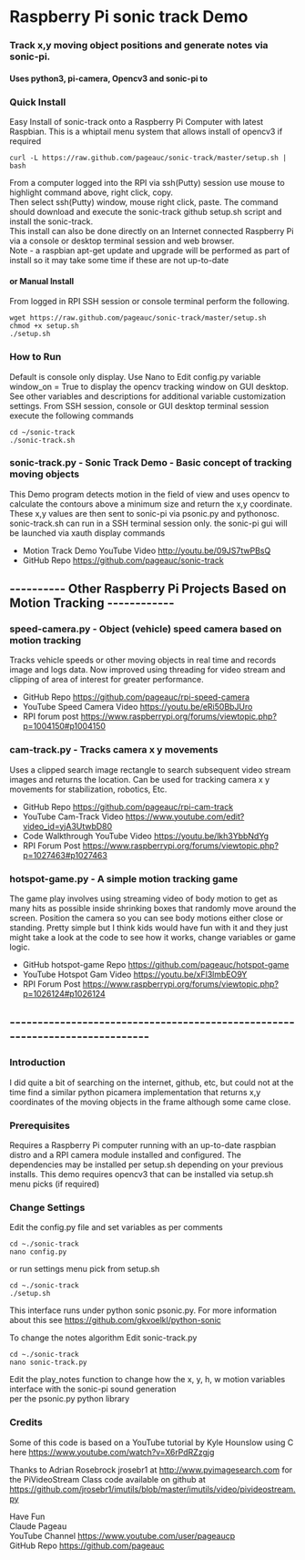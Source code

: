 # Raspberry Pi sonic track Demo
### Track x,y moving object positions and generate notes via sonic-pi.  
####  Uses python3, pi-camera, Opencv3 and sonic-pi to 

### Quick Install   
Easy Install of sonic-track onto a Raspberry Pi Computer with latest Raspbian.
This is a whiptail menu system that allows install of opencv3 if required 

    curl -L https://raw.github.com/pageauc/sonic-track/master/setup.sh | bash

From a computer logged into the RPI via ssh(Putty) session use mouse to highlight command above, right click, copy.  
Then select ssh(Putty) window, mouse right click, paste.  The command should 
download and execute the sonic-track github setup.sh script and install the sonic-track.  
This install can also be done directly on an Internet connected Raspberry Pi via a console or desktop terminal session and web browser.      
Note - a raspbian apt-get update and upgrade will be performed as part of install 
so it may take some time if these are not up-to-date

#### or Manual Install   
From logged in RPI SSH session or console terminal perform the following.

    wget https://raw.github.com/pageauc/sonic-track/master/setup.sh
    chmod +x setup.sh
    ./setup.sh

### How to Run
Default is console only display. Use Nano to Edit config.py variable window_on = True
to display the opencv tracking window on GUI desktop. See other variables
and descriptions for additional variable customization settings.
From SSH session, console or GUI desktop terminal session execute the following commands 

    cd ~/sonic-track
    ./sonic-track.sh   
    
### sonic-track.py - Sonic Track Demo - Basic concept of tracking moving objects
This Demo program detects motion in the field of view and uses opencv to calculate the 
contours above a minimum size and return the x,y coordinate. These x,y values are then
sent to sonic-pi via psonic.py and pythonosc.  sonic-track.sh can run in a SSH terminal
session only. the sonic-pi gui will be launched via xauth display commands 
* Motion Track Demo YouTube Video http://youtu.be/09JS7twPBsQ  
* GitHub Repo https://github.com/pageauc/sonic-track

## ---------- Other Raspberry Pi Projects Based on Motion Tracking ------------

### speed-camera.py - Object (vehicle) speed camera based on motion tracking
Tracks vehicle speeds or other moving objects in real time and records image 
and logs data. Now improved using threading for video stream and clipping of 
area of interest for greater performance.  
* GitHub Repo https://github.com/pageauc/rpi-speed-camera
* YouTube Speed Camera Video https://youtu.be/eRi50BbJUro  
* RPI forum post https://www.raspberrypi.org/forums/viewtopic.php?p=1004150#p1004150  

### cam-track.py - Tracks camera x y movements
Uses a clipped search image rectangle to search subsequent video stream images and returns
the location. Can be used for tracking camera x y movements for stabilization,
robotics, Etc.  
* GitHub Repo https://github.com/pageauc/rpi-cam-track
* YouTube Cam-Track Video https://www.youtube.com/edit?video_id=yjA3UtwbD80   
* Code Walkthrough YouTube Video https://youtu.be/lkh3YbbNdYg        
* RPI Forum Post https://www.raspberrypi.org/forums/viewtopic.php?p=1027463#p1027463   

### hotspot-game.py - A simple motion tracking game
The game play involves using streaming video of body motion to get as many hits 
as possible inside shrinking boxes that randomly move around the screen. 
Position the camera so you can see body motions either close or standing. 
Pretty simple but I think kids would have fun with it and they just might 
take a look at the code to see how it works, change variables or game logic.      
* GitHub hotspot-game Repo https://github.com/pageauc/hotspot-game 
* YouTube Hotspot Gam Video https://youtu.be/xFl3lmbEO9Y       
* RPI Forum Post https://www.raspberrypi.org/forums/viewtopic.php?p=1026124#p1026124   

## ----------------------------------------------------------------------------

### Introduction
I did quite a bit of searching on the internet, github, etc, but could not
at the time find a similar python picamera implementation that returns x,y coordinates of
the moving objects in the frame although some came close.  

### Prerequisites
Requires a Raspberry Pi computer running with an up-to-date raspbian distro and a
RPI camera module installed and configured. The dependencies may be 
installed per setup.sh depending on your previous installs.  This demo requires
opencv3 that can be installed via setup.sh menu picks (if required)

### Change Settings

Edit the config.py file and set variables as per comments

    cd ~./sonic-track
    nano config.py
    
or run settings menu pick from setup.sh

    cd ~./sonic-track
    ./setup.sh
        
This interface runs under python sonic psonic.py.  For more information about this
see https://github.com/gkvoelkl/python-sonic  

To change the notes algorithm Edit sonic-track.py

    cd ~./sonic-track
    nano sonic-track.py    

Edit the play_notes function to change how the x, y, h, w motion variables interface with the sonic-pi sound generation      
per the psonic.py python library        
        
### Credits  
Some of this code is based on a YouTube tutorial by
Kyle Hounslow using C here https://www.youtube.com/watch?v=X6rPdRZzgjg

Thanks to Adrian Rosebrock jrosebr1 at http://www.pyimagesearch.com 
for the PiVideoStream Class code available on github at
https://github.com/jrosebr1/imutils/blob/master/imutils/video/pivideostream.py
  
Have Fun   
Claude Pageau    
YouTube Channel https://www.youtube.com/user/pageaucp   
GitHub Repo https://github.com/pageauc

